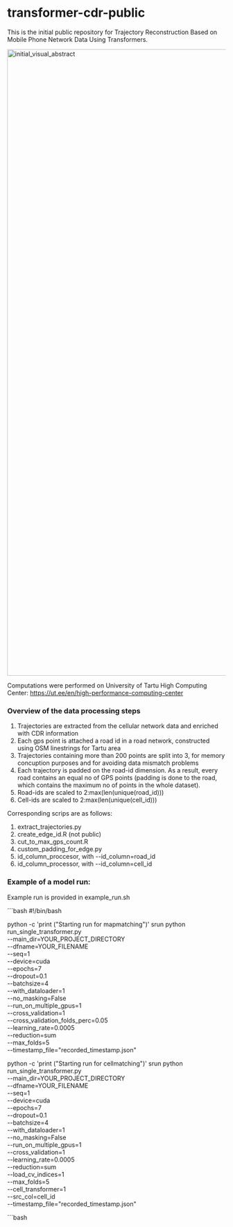# transformer-cdr-public

This is the initial public repository for Trajectory Reconstruction Based on Mobile Phone Network Data Using Transformers.

<img width="1440" alt="initial_visual_abstract" src="https://user-images.githubusercontent.com/65232333/172000568-76922895-78a8-4ac5-8429-2d9055a5bb42.png">

Computations were performed on University of Tartu High Computing Center: https://ut.ee/en/high-performance-computing-center

### Overview of the data processing steps

1) Trajectories are extracted from the cellular network data and enriched with CDR information
2) Each gps point is attached a road id in a road network, constructed using OSM linestrings for Tartu area
3) Trajectories containing more than 200 points are split into 3, for memory concuption purposes and for avoiding data mismatch problems
4) Each trajectory is padded on the road-id dimension. As a result, every road contains an equal no of GPS points (padding is done to the road, which contains the maximum no of points in the whole dataset).
5) Road-ids are scaled to 2:max(len(unique(road_id)))
6) Cell-ids are scaled to  2:max(len(unique(cell_id)))

Corresponding scrips are as follows:
1) extract_trajectories.py
2) create_edge_id.R (not public)
3) cut_to_max_gps_count.R
4) custom_padding_for_edge.py
5) id_column_proccesor, with --id_column=road_id
6) id_column_processor, with --id_column=cell_id

### Example of a model run:

Example run is provided in example_run.sh

´´´bash
#!/bin/bash

python -c 'print ("Starting run for mapmatching")'
srun python run_single_transformer.py \
--main_dir=YOUR_PROJECT_DIRECTORY \
--dfname=YOUR_FILENAME \
--seq=1 \
--device=cuda \
--epochs=7 \
--dropout=0.1 \
--batchsize=4 \
--with_dataloader=1 \
--no_masking=False \
--run_on_multiple_gpus=1 \
--cross_validation=1 \
--cross_validation_folds_perc=0.05 \
--learning_rate=0.0005 \
--reduction=sum \
--max_folds=5 \
--timestamp_file="recorded_timestamp.json"

python -c 'print ("Starting run for cellmatching")'
srun python run_single_transformer.py \
--main_dir=YOUR_PROJECT_DIRECTORY \
--dfname=YOUR_FILENAME \
--seq=1 \
--device=cuda \
--epochs=7 \
--dropout=0.1 \
--batchsize=4 \
--with_dataloader=1 \
--no_masking=False \
--run_on_multiple_gpus=1 \
--cross_validation=1 \
--learning_rate=0.0005 \
--reduction=sum \
--load_cv_indices=1 \
--max_folds=5 \
--cell_transformer=1 \
--src_col=cell_id \
--timestamp_file="recorded_timestamp.json"

´´´bash
